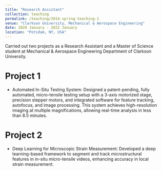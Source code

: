 ```yaml
---
title: "Research Assistant"
collection: teaching
permalink: /teaching/2014-spring-teaching-1
venue: "Clarkson University, Mechanical & Aerospace Engineering"
date: 2020 January - 2022 January
location: "Potsdam, NY, USA"
---
```


Carried out two projects as a Research Assistant and a Master of Science student at Mechanical & Aerospace Engineering Department of Clarkson University.

Project 1
======

 - Automated In-Situ Testing System: Designed a patent-pending, fully automated, micro-tensile testing setup with a 3-axis motorized stage, precision stepper motors, and integrated software for feature tracking, autofocus, and image processing. This system achieves high-resolution imaging at multiple magnifications, allowing real-time analysis in less than 8.5 minutes.

Project 2
======

 - Deep Learning for Microscopic Strain Measurement: Developed a deep learning-based framework to segment and track microstructural features in in-situ micro-tensile videos, enhancing accuracy in local strain measurement.

